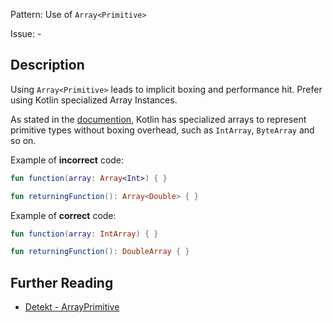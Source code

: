 Pattern: Use of `Array<Primitive>`

Issue: -

## Description

Using `Array<Primitive>` leads to implicit boxing and performance hit. Prefer using Kotlin specialized Array
Instances.

As stated in the [documention](https://kotlinlang.org/docs/reference/basic-types.html#arrays), Kotlin has
specialized arrays to represent primitive types without boxing overhead, such as `IntArray`, `ByteArray` and so on.

Example of **incorrect** code:

```kotlin
fun function(array: Array<Int>) { }

fun returningFunction(): Array<Double> { }
```

Example of **correct** code:

```kotlin
fun function(array: IntArray) { }

fun returningFunction(): DoubleArray { }
```

## Further Reading

* [Detekt - ArrayPrimitive](https://detekt.dev/docs/rules/performance/#arrayprimitive)